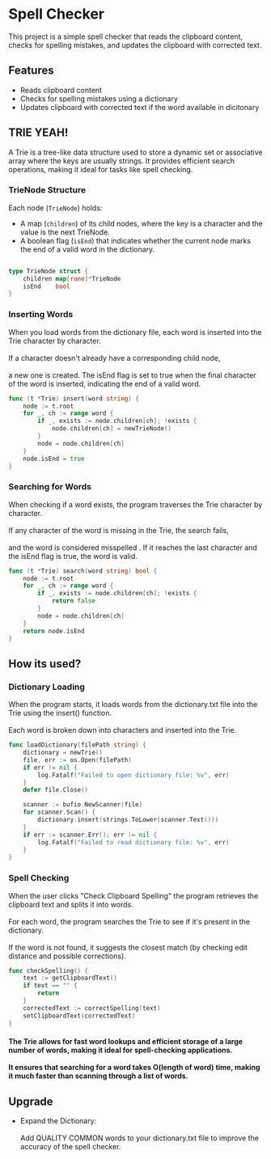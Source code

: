 # Spell Checker

This project is a simple spell checker that reads the clipboard content, checks for spelling mistakes, and updates the clipboard with corrected text.

## Features

- Reads clipboard content
- Checks for spelling mistakes using a dictionary
- Updates clipboard with corrected text if the word available in dicitonary


## TRIE YEAH!

A Trie is a tree-like data structure used to store a dynamic set or associative array where the keys are usually strings. It provides efficient search operations, making it ideal for tasks like spell checking.

### **TrieNode Structure**
Each node (`TrieNode`) holds:
- A map (`children`) of its child nodes, where the key is a character and the value is the next TrieNode.
- A boolean flag (`isEnd`) that indicates whether the current node marks the end of a valid word in the dictionary.

```go

type TrieNode struct {
    children map[rune]*TrieNode
    isEnd    bool
}

```

### Inserting Words
When you load words from the dictionary file, each word is inserted into the Trie character by character. <br ></br> If a character doesn't already have a corresponding child node,  <br ></br>a new one is created. The isEnd flag is set to true when the final character of the word is inserted, indicating the end of a valid word.

```go
func (t *Trie) insert(word string) {
    node := t.root
    for _, ch := range word {
        if _, exists := node.children[ch]; !exists {
            node.children[ch] = newTrieNode()
        }
        node = node.children[ch]
    }
    node.isEnd = true
}

```

### Searching for Words
When checking if a word exists, the program traverses the Trie character by character.<br ></br> If any character of the word is missing in the Trie, the search fails,<br ></br> and the word is considered misspelled . If it reaches the last character and the isEnd flag is true, the word is valid.


```go
func (t *Trie) search(word string) bool {
    node := t.root
    for _, ch := range word {
        if _, exists := node.children[ch]; !exists {
            return false
        }
        node = node.children[ch]
    }
    return node.isEnd
}
```

## How its used?

### Dictionary Loading
When the program starts, it loads words from the dictionary.txt file into the Trie using the insert() function.<br ></br> Each word is broken down into characters and inserted into the Trie.


```go
func loadDictionary(filePath string) {
    dictionary = newTrie()
    file, err := os.Open(filePath)
    if err != nil {
        log.Fatalf("Failed to open dictionary file: %v", err)
    }
    defer file.Close()

    scanner := bufio.NewScanner(file)
    for scanner.Scan() {
        dictionary.insert(strings.ToLower(scanner.Text()))
    }
    if err := scanner.Err(); err != nil {
        log.Fatalf("Failed to read dictionary file: %v", err)
    }
}
```

### Spell Checking
When the user clicks "Check Clipboard Spelling" the program retrieves the clipboard text and splits it into words.<br ></br> For each word, the program searches the Trie to see if it's present in the dictionary. <br ></br> If the word is not found, it suggests the closest match (by checking edit distance and possible corrections).

```go
func checkSpelling() {
    text := getClipboardText()
    if text == "" {
        return
    }
    correctedText := correctSpelling(text)
    setClipboardText(correctedText)
}

```

#### The Trie allows for fast word lookups and efficient storage of a large number of words, making it ideal for spell-checking applications.<br ></br> It ensures that searching for a word takes O(length of word) time, making it much faster than scanning through a list of words.

## Upgrade

- Expand the Dictionary:<br></br>Add  QUALITY COMMON words to your dictionary.txt file to improve the accuracy of the spell checker.<br></br>

